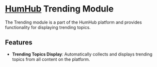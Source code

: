 # [HumHub](https://www.humhub.com/en/) Trending Module

The Trending module is a part of the HumHub platform and provides functionality for displaying trending topics.

## Features

- **Trending Topics Display**: Automatically collects and displays trending topics from all content on the platform.
